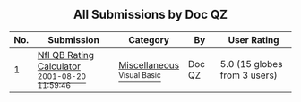 ﻿<div align="center">

## All Submissions by Doc QZ

</div>

No.  | Submission | Category | By   | User Rating
---- | ---------- | -------- | ---- | -----------
1 | [Nfl QB Rating Calculator<br /><sup>2001-08-20 11:59:46</sup>](https://github.com/Planet-Source-Code/doc-qz-nfl-qb-rating-calculator__1-26686) | [Miscellaneous<br /><sup>Visual Basic</sup>](../ByCategory/miscellaneous__1-1.md) | Doc QZ | 5.0 (15 globes from 3 users)

